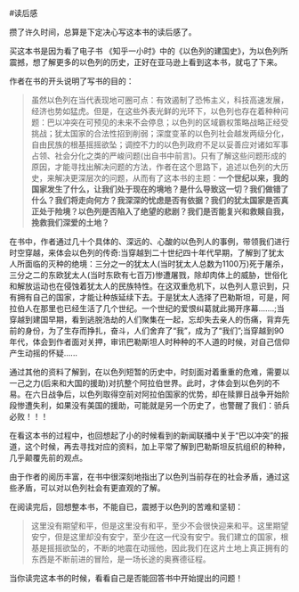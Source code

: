 #读后感

攒了许久时间，总算是下定决心写这本书的读后感了。

买这本书是因为看了电子书 《知乎一小时》中的《以色列的建国史》，为以色列所震撼，想了解更多的以色列的历史，正好在亚马逊上看到这本书，就屯了下来。

作者在书的开头说明了写书的目的：

> 虽然以色列在当代表现地可圈可点：有效遏制了恐怖主义，科技高速发展，经济也势如猛虎。但是，在这些外表光鲜的光环下，以色列也存在着种种问题：巴以冲突在可预见的未来不会停息；以色列的区域霸权策略战略正经受挑战；犹太国家的合法性招到削弱；深度变革的以色列社会越发两级分化，自由民族的根基摇摇欲坠；调控不力的以色列政府不足以妥善应对诸如军事占领、社会分化之类的严峻问题(出自书中前言)。只有了解这些问题形成的原因，才能寻找出解决问题的方法，作者在这个思路下，追述以色列的大历史，来解决更深层次的问题，从而有了这本书的主题：**一个世纪以来，我的国家发生了什么，让我们处于现在的境地？是什么导致这一切？我们做错了什么？我们将走向何方？我深深的忧虑是否有依据？我们的犹太国家是否真正处于险境？以色列是否陷入了绝望的悲剧？我们是否能复兴和救赎自我，挽救我们深爱的土地？**

在书中，作者通过几十个具体的、深远的、心酸的以色列人的事例，带领我们进行时空穿越，来体会以色列的传奇:当穿越到二十世纪四十年代早期，了解到了犹太人所面临的灭种的绝境：三分之一的犹太人(当时犹太人总数为1100万)死于屠杀，三分之二的东欧犹太人(当时东欧有七百万)惨遭屠戮，除却肉体上的威胁，世俗化和解放运动也在侵蚀着犹太人的民族特性。在这双重危机下，以色列人意识到，只有拥有自己的国家，才能让种族延续下去。于是犹太人选择了巴勒斯坦，可是，阿拉伯人在那里也已经生活了几个世纪。一个世纪的爱恨纠葛就此揭开序幕.......;当穿越到建国早期，看到逃脱浩劫的人们聚集在一起，忘却失去亲人的伤痛，背弃先前的身份，为了生存而挣扎，奋斗，人们舍弃了“我”，成为了“我们”;当穿越到90年代，体会到作者面对关押，审讯巴勒斯坦人时种种的不人道的时候，对自己信仰产生动摇的怀疑......


通过其他的资料了解到，在以色列短暂的历史中，时刻面对着重重的危难，需要以一己之力(后来和大国的援助)对抗整个阿拉伯世界。此时，才体会到以色列的不易。在六日战争后，以色列取得空前对阿拉伯国家的优势，却在赎罪日战争开始阶段惨遭失利，如果没有美国的援助，可能就是另一个历史了，也警醒了我们：骄兵必败！！！

在看这本书的过程中，也回想起了小的时候看到的新闻联播中关于“巴以冲突”的报道，这个时候，再去寻找对应的资料，加上平常了解到巴勒斯坦反抗组织的种种，几乎颠覆先前的观点。

由于作者的阅历丰富，在书中很深刻地指出了以色列当前存在的社会矛盾，通过这些矛盾，可以对以色列社会有更直观的了解。

在阅读完后，回想整本书，不能自已，震撼于以色列的苦难和坚韧：
>这里没有期望和平，但是这里没有和平，至少不会很快迎来和平。这里期望安宁，但是这里却没有安宁，至少在这一代没有安宁。我们建立的国家，根基是摇摇欲坠的，不断的地震在动摇他，因此我们在这片土地上真正拥有的东西是不断前进的冒险，是一场长途的奥赛德征程。

当你读完这本书的时候，看看自己是否能回答书中开始提出的问题！













